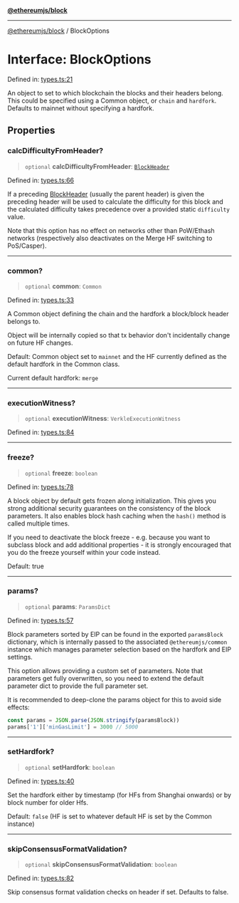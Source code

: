 [**@ethereumjs/block**](../README.md)

***

[@ethereumjs/block](../README.md) / BlockOptions

# Interface: BlockOptions

Defined in: [types.ts:21](https://github.com/ethereumjs/ethereumjs-monorepo/blob/master/packages/block/src/types.ts#L21)

An object to set to which blockchain the blocks and their headers belong. This could be specified
using a Common object, or `chain` and `hardfork`. Defaults to mainnet without specifying a
hardfork.

## Properties

### calcDifficultyFromHeader?

> `optional` **calcDifficultyFromHeader**: [`BlockHeader`](../classes/BlockHeader.md)

Defined in: [types.ts:66](https://github.com/ethereumjs/ethereumjs-monorepo/blob/master/packages/block/src/types.ts#L66)

If a preceding [BlockHeader](../classes/BlockHeader.md) (usually the parent header) is given the preceding
header will be used to calculate the difficulty for this block and the calculated
difficulty takes precedence over a provided static `difficulty` value.

Note that this option has no effect on networks other than PoW/Ethash networks
(respectively also deactivates on the Merge HF switching to PoS/Casper).

***

### common?

> `optional` **common**: `Common`

Defined in: [types.ts:33](https://github.com/ethereumjs/ethereumjs-monorepo/blob/master/packages/block/src/types.ts#L33)

A Common object defining the chain and the hardfork a block/block header belongs to.

Object will be internally copied so that tx behavior don't incidentally
change on future HF changes.

Default: Common object set to `mainnet` and the HF currently defined as the default
hardfork in the Common class.

Current default hardfork: `merge`

***

### executionWitness?

> `optional` **executionWitness**: `VerkleExecutionWitness`

Defined in: [types.ts:84](https://github.com/ethereumjs/ethereumjs-monorepo/blob/master/packages/block/src/types.ts#L84)

***

### freeze?

> `optional` **freeze**: `boolean`

Defined in: [types.ts:78](https://github.com/ethereumjs/ethereumjs-monorepo/blob/master/packages/block/src/types.ts#L78)

A block object by default gets frozen along initialization. This gives you
strong additional security guarantees on the consistency of the block parameters.
It also enables block hash caching when the `hash()` method is called multiple times.

If you need to deactivate the block freeze - e.g. because you want to subclass block and
add additional properties - it is strongly encouraged that you do the freeze yourself
within your code instead.

Default: true

***

### params?

> `optional` **params**: `ParamsDict`

Defined in: [types.ts:57](https://github.com/ethereumjs/ethereumjs-monorepo/blob/master/packages/block/src/types.ts#L57)

Block parameters sorted by EIP can be found in the exported `paramsBlock` dictionary,
which is internally passed to the associated `@ethereumjs/common` instance which
manages parameter selection based on the hardfork and EIP settings.

This option allows providing a custom set of parameters. Note that parameters
get fully overwritten, so you need to extend the default parameter dict
to provide the full parameter set.

It is recommended to deep-clone the params object for this to avoid side effects:

```ts
const params = JSON.parse(JSON.stringify(paramsBlock))
params['1']['minGasLimit'] = 3000 // 5000
```

***

### setHardfork?

> `optional` **setHardfork**: `boolean`

Defined in: [types.ts:40](https://github.com/ethereumjs/ethereumjs-monorepo/blob/master/packages/block/src/types.ts#L40)

Set the hardfork either by timestamp (for HFs from Shanghai onwards) or by block number
for older Hfs.

Default: `false` (HF is set to whatever default HF is set by the Common instance)

***

### skipConsensusFormatValidation?

> `optional` **skipConsensusFormatValidation**: `boolean`

Defined in: [types.ts:82](https://github.com/ethereumjs/ethereumjs-monorepo/blob/master/packages/block/src/types.ts#L82)

Skip consensus format validation checks on header if set. Defaults to false.
